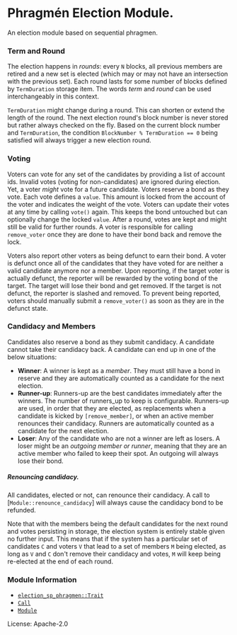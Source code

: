 # Phragmén Election Module.

An election module based on sequential phragmen.

### Term and Round

The election happens in _rounds_: every `N` blocks, all previous members are retired and a new
set is elected (which may or may not have an intersection with the previous set). Each round
lasts for some number of blocks defined by `TermDuration` storage item. The words _term_ and
_round_ can be used interchangeably in this context.

`TermDuration` might change during a round. This can shorten or extend the length of the round.
The next election round's block number is never stored but rather always checked on the fly.
Based on the current block number and `TermDuration`, the condition `BlockNumber % TermDuration
== 0` being satisfied will always trigger a new election round.

### Voting

Voters can vote for any set of the candidates by providing a list of account ids. Invalid votes
(voting for non-candidates) are ignored during election. Yet, a voter _might_ vote for a future
candidate. Voters reserve a bond as they vote. Each vote defines a `value`. This amount is
locked from the account of the voter and indicates the weight of the vote. Voters can update
their votes at any time by calling `vote()` again. This keeps the bond untouched but can
optionally change the locked `value`. After a round, votes are kept and might still be valid for
further rounds. A voter is responsible for calling `remove_voter` once they are done to have
their bond back and remove the lock.

Voters also report other voters as being defunct to earn their bond. A voter is defunct once all
of the candidates that they have voted for are neither a valid candidate anymore nor a member.
Upon reporting, if the target voter is actually defunct, the reporter will be rewarded by the
voting bond of the target. The target will lose their bond and get removed. If the target is not
defunct, the reporter is slashed and removed. To prevent being reported, voters should manually
submit a `remove_voter()` as soon as they are in the defunct state.

### Candidacy and Members

Candidates also reserve a bond as they submit candidacy. A candidate cannot take their candidacy
back. A candidate can end up in one of the below situations:
  - **Winner**: A winner is kept as a _member_. They must still have a bond in reserve and they
    are automatically counted as a candidate for the next election.
  - **Runner-up**: Runners-up are the best candidates immediately after the winners. The number
    of runners_up to keep is configurable. Runners-up are used, in order that they are elected,
    as replacements when a candidate is kicked by `[remove_member]`, or when an active member
    renounces their candidacy. Runners are automatically counted as a candidate for the next
    election.
  - **Loser**: Any of the candidate who are not a winner are left as losers. A loser might be an
    _outgoing member or runner_, meaning that they are an active member who failed to keep their
    spot. An outgoing will always lose their bond.

##### Renouncing candidacy.

All candidates, elected or not, can renounce their candidacy. A call to [`Module::renounce_candidacy`]
will always cause the candidacy bond to be refunded.

Note that with the members being the default candidates for the next round and votes persisting
in storage, the election system is entirely stable given no further input. This means that if
the system has a particular set of candidates `C` and voters `V` that lead to a set of members
`M` being elected, as long as `V` and `C` don't remove their candidacy and votes, `M` will keep
being re-elected at the end of each round.

### Module Information

- [`election_sp_phragmen::Trait`](./trait.Trait.html)
- [`Call`](./enum.Call.html)
- [`Module`](./struct.Module.html)

License: Apache-2.0
